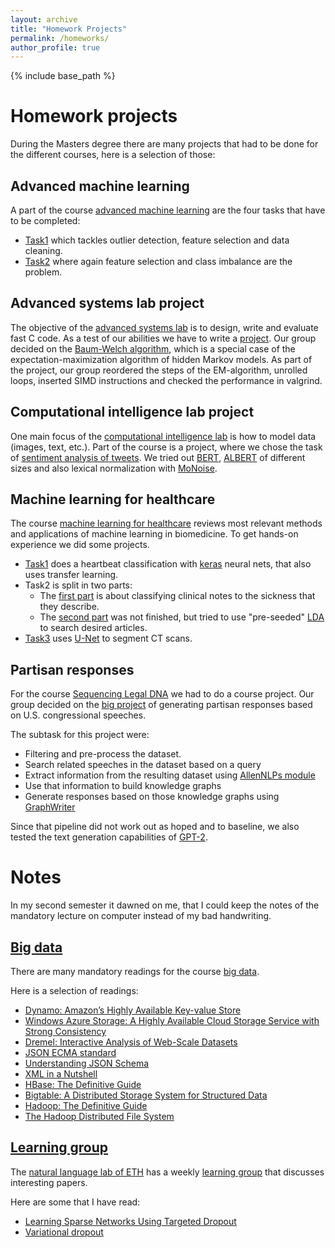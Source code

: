 ```yaml
---
layout: archive
title: "Homework Projects"
permalink: /homeworks/
author_profile: true
---
```


{% include base_path %}
# Homework projects
During the Masters degree there are many projects that had to be done for the different courses, here is a selection of those:
## Advanced machine learning
A part of the course [advanced machine learning](https://ml2.inf.ethz.ch/courses/aml/) are the four tasks that have to be completed:
- [Task1](https://github.com/lblum95/AML/tree/master/task1) which tackles outlier detection, feature selection and data cleaning.
- [Task2](https://github.com/lblum95/AML/tree/master/task2) where again feature selection and class imbalance are the problem.
## Advanced systems lab project
The objective of the [advanced systems lab](https://acl.inf.ethz.ch/teaching/fastcode/2020/) is to design, write and evaluate fast C code. As a test of our abilities we have to write a [project](https://github.com/rostro36/Baum-Welch). Our group decided on the [Baum-Welch algorithm](https://en.wikipedia.org/wiki/Baum%E2%80%93Welch_algorithm), which is a special case of the expectation-maximization algorithm of hidden Markov models. As part of the project, our group reordered the steps of the EM-algorithm, unrolled loops, inserted SIMD instructions and checked the performance in valgrind.
## Computational intelligence lab project
One main focus of the [computational intelligence lab](http://www.da.inf.ethz.ch/teaching/2020/CIL/) is how to model data (images, text, etc.). Part of the course is a project, where we chose the task of [sentiment analysis of tweets](https://github.com/berniwal/CIL_Project/tree/master/CIL). We tried out [BERT](https://github.com/google-research/bert), [ALBERT](https://github.com/google-research/albert) of different sizes and also lexical normalization with [MoNoise](http://www.let.rug.nl/rob/doc/clin27.paper.pdf).
## Machine learning for healthcare
The course [machine learning for healthcare](https://bmi.inf.ethz.ch/teaching/261-5120-00l-machine-learning-for-health-care-spring-2020/) reviews most relevant methods and applications of machine learning in biomedicine. To get hands-on experience we did some projects.
- [Task1](https://github.com/rostro36/ML4HC-HW1) does a heartbeat classification with [keras](https://keras.io/) neural nets, that also uses transfer learning.
- Task2 is split in two parts:
	- The [first part](https://github.com/rostro36/ML4HC_task1) is about classifying clinical notes to the sickness that they describe.
	- The [second part](https://github.com/rostro36/ML4HC-KaggleTask) was not finished, but tried to use "pre-seeded" [LDA](https://en.wikipedia.org/wiki/Latent_Dirichlet_allocation) to search desired articles.
- [Task3](https://github.com/rostro36/ML4HC-HW3) uses [U-Net](https://lmb.informatik.uni-freiburg.de/people/ronneber/u-net/) to segment CT scans.
## Partisan responses
For the course [Sequencing Legal DNA](http://www.vvz.ethz.ch/Vorlesungsverzeichnis/lerneinheit.view?semkez=2020S&ansicht=KATALOGDATEN&lerneinheitId=134877&lang=en) we had to do a course project. Our group decided on the [big project](https://github.com/rostro36/Partisan-Responses/) of generating partisan responses based on U.S. congressional speeches.

The subtask for this project were:
- Filtering and pre-process the dataset.
- Search related speeches in the dataset based on a query
- Extract information from the resulting dataset using [AllenNLPs module](https://demo.allennlp.org/open-information-extraction)
- Use that information to build knowledge graphs
- Generate responses based on those knowledge graphs using [GraphWriter](https://github.com/rikdz/GraphWriter/)

Since that pipeline did not work out as hoped and to baseline, we also tested the text generation capabilities of [GPT-2](https://github.com/openai/gpt-2).
# Notes
In my second semester it dawned on me, that I could keep the notes of the mandatory lecture  on computer instead of my bad handwriting.
## [Big data](https://github.com/rostro36/Notes/tree/master/Big%20Data/)
There are many mandatory readings for the course [big data](https://systems.ethz.ch/education/courses/2020-fall//big-data.html).

Here is a selection of readings:
- [Dynamo: Amazon’s Highly Available Key-value Store](http://doi.org/10.1145/1294261.1294281)
- [Windows Azure Storage: A Highly Available Cloud Storage Service with Strong Consistency](https://sigops.org/s/conferences/sosp/2011/current/2011-Cascais/printable/11-calder.pdf)
- [Dremel: Interactive Analysis of Web-Scale Datasets](https://doi.org/10.1145/1953122.1953148)
- [JSON ECMA standard](https://www.ecma-international.org/publications/files/ECMA-ST/ECMA-404.pdf)
- [Understanding JSON Schema](https://json-schema.org/understanding-json-schema/)
- [XML in a Nutshell](https://www.oreilly.com/library/view/xml-in-a/0596007647/)
- [HBase: The Definitive Guide](https://www.oreilly.com/library/view/hbase-the-definitive/9781449314682/)
- [Bigtable: A Distributed Storage System for Structured Data](https://research.google.com/archive/bigtable-osdi06.pdf)
- [Hadoop: The Definitive Guide](https://www.oreilly.com/library/view/hadoop-the-definitive/9780596521974/)
- [The Hadoop Distributed File System](https://doi.org/10.1109/MSST.2010.5496972)
## [Learning group](https://github.com/rostro36/Notes/tree/master/Learning%20group)
The [natural language lab of ETH](rycolab.github.io/) has a weekly [learning group](https://rycolab.github.io/readinggroup/) that discusses interesting papers.

Here are some that I have read:
- [Learning Sparse Networks Using Targeted Dropout](https://arxiv.org/pdf/1905.13678.pdf)
- [Variational dropout](https://papers.nips.cc/paper/5666-variational-dropout-and-the-local-reparameterization-trick)
